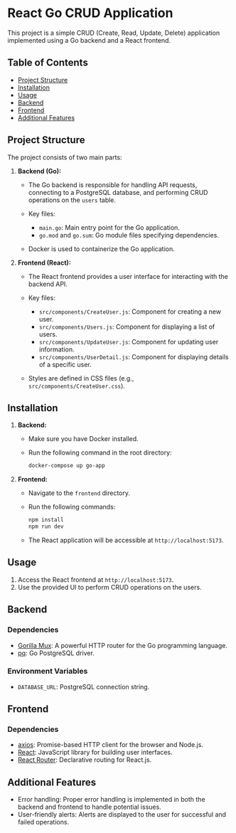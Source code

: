 # React Go CRUD Application

This project is a simple CRUD (Create, Read, Update, Delete) application implemented using a Go backend and a React frontend.

## Table of Contents

- [Project Structure](#project-structure)
- [Installation](#installation)
- [Usage](#usage)
- [Backend](#backend)
- [Frontend](#frontend)
- [Additional Features](#additional-features)

## Project Structure

The project consists of two main parts:

1. **Backend (Go):**
   - The Go backend is responsible for handling API requests, connecting to a PostgreSQL database, and performing CRUD operations on the `users` table.

   - Key files:
     - `main.go`: Main entry point for the Go application.
     - `go.mod` and `go.sum`: Go module files specifying dependencies.

   - Docker is used to containerize the Go application.

2. **Frontend (React):**
   - The React frontend provides a user interface for interacting with the backend API.

   - Key files:
     - `src/components/CreateUser.js`: Component for creating a new user.
     - `src/components/Users.js`: Component for displaying a list of users.
     - `src/components/UpdateUser.js`: Component for updating user information.
     - `src/components/UserDetail.js`: Component for displaying details of a specific user.

   - Styles are defined in CSS files (e.g., `src/components/CreateUser.css`).

## Installation

1. **Backend:**
   - Make sure you have Docker installed.
   - Run the following command in the root directory:

     ```bash
     docker-compose up go-app
     ```

2. **Frontend:**
   - Navigate to the `frontend` directory.
   - Run the following commands:

     ```bash
     npm install
     npm run dev
     ```

   - The React application will be accessible at `http://localhost:5173`.

## Usage

1. Access the React frontend at `http://localhost:5173`.
2. Use the provided UI to perform CRUD operations on the users.

## Backend

### Dependencies

- [Gorilla Mux](https://github.com/gorilla/mux): A powerful HTTP router for the Go programming language.
- [pq](https://github.com/lib/pq): Go PostgreSQL driver.

### Environment Variables

- `DATABASE_URL`: PostgreSQL connection string.

## Frontend

### Dependencies

- [axios](https://axios-http.com): Promise-based HTTP client for the browser and Node.js.
- [React](https://reactjs.org): JavaScript library for building user interfaces.
- [React Router](https://reactrouter.com): Declarative routing for React.js.

## Additional Features

- Error handling: Proper error handling is implemented in both the backend and frontend to handle potential issues.
- User-friendly alerts: Alerts are displayed to the user for successful and failed operations.
